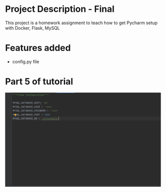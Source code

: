 # Project Description - Final
This project is a homework assignment to teach how to get Pycharm setup with Docker, Flask, MySQL
# Features added
* config.py file
# Part 5 of tutorial
![config.py](screenshots/Screenshot%20(18).png)
